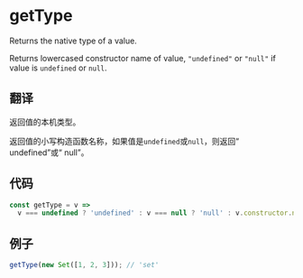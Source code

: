 # getType

Returns the native type of a value.

Returns lowercased constructor name of value, `"undefined"` or `"null"` if value is `undefined` or `null`.

## 翻译

返回值的本机类型。

返回值的小写构造函数名称，如果值是`undefined`或`null`，则返回“ undefined”或“ null”。

## 代码

```js
const getType = v =>
  v === undefined ? 'undefined' : v === null ? 'null' : v.constructor.name.toLowerCase();
```

## 例子

```js
getType(new Set([1, 2, 3])); // 'set'
```

